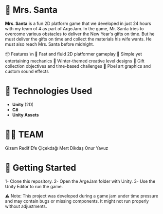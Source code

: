 # 🎅 Mrs. Santa 

**Mrs. Santa** is a fun 2D platform game that we developed in just 24 hours with my team of 4 as part of ArgeJam. In the game, Mr. Santa tries to overcome various obstacles to deliver the New Year's gifts on time. But he must deliver the gifts on time and collect the materials his wife wants. He must also reach Mrs. Santa before midnight.

📦 Features \n
🚀 Fast and fluid 2D platformer gameplay
🧠 Simple yet entertaining mechanics
🧊 Winter-themed creative level designs
🎁 Gift collection objectives and time-based challenges
🎨 Pixel art graphics and custom sound effects

# 🔧 Technologies Used

- **Unity** (2D)
- **C#**
- **Unity Assets**

# 🧑‍💻 TEAM
Gizem Redif 
Efe Çiçekdağı
Mert Dikdaş
Onur Yavuz

# 🚀 Getting Started
1- Clone this repository.
2- Open the ArgeJam folder with Unity.
3- Use the Unity Editor to run the game.

⚠️ Note: This project was developed during a game jam under time pressure and may contain bugs or missing components. It might not run properly without adjustments.
